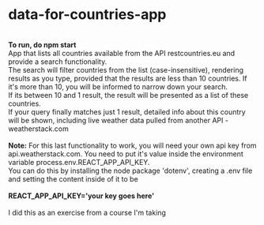 # data-for-countries-app
<br>
<b>To run, do npm start</b><br>
App that lists all countries available from the API restcountries.eu and provide a search functionality.<br>
The search will filter countries from the list (case-insensitive), rendering results as you type, provided that the results are less than 10 countries. If it's more than 10, you will be informed to narrow down your search.<br>
If its between 10 and 1 result, the result will be presented as a list of these countries.<br>
If your query finally matches just 1 result, detailed info about this country will be shown, including live weather data pulled from another API - weatherstack.com<br>
<br>
<b>Note:</b> For this last functionality to work, you will need your own api key from api.weatherstack.com. You need to put it's value inside the environment variable process.env.REACT_APP_API_KEY.<br>
You can do this by installing the node package 'dotenv', creating a .env file and setting the content inside of it to be<br><br>
<b>REACT_APP_API_KEY='your key goes here'</b>
<br><br>
I did this as an exercise from a course I'm taking
